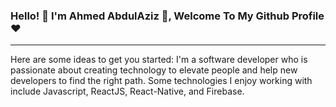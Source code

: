 ### Hello! 👋 I'm Ahmed AbdulAziz 👋, Welcome To My Github Profile ♥
---------------------------------------------------------------------



Here are some ideas to get you started:
I'm a software developer who is passionate about creating technology to elevate people and help new developers to find the right path. Some technologies I enjoy working with include Javascript, ReactJS, React-Native, and Firebase.
